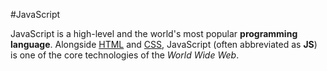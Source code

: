 #JavaScript

JavaScript is a high-level and the world's most popular **programming language**. Alongside [HTML](/wiki/HTML) and [CSS](/wiki/CSS), JavaScript (often abbreviated as **JS**) is one of the core technologies of the _World Wide Web_.